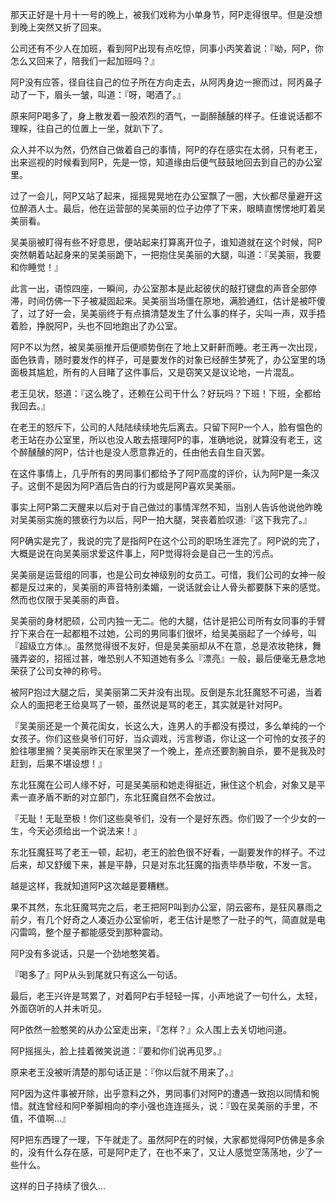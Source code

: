 那天正好是十月十一号的晚上，被我们戏称为小单身节，阿P走得很早。但是没想到晚上突然又折了回来。

公司还有不少人在加班，看到阿P出现有点吃惊，同事小丙笑着说：『呦，阿P，你怎么又回来了，陪我们一起加班吗？』

阿P没有应答，径自往自己的位子所在方向走去，从阿丙身边一擦而过，阿丙鼻子动了一下，眉头一皱，叫道：『呀，喝酒了。』

原来阿P喝多了，身上散发着一股浓烈的酒气，一副醉醺醺的样子。任谁说话都不理睬，往自己的位置上一坐，就趴下了。

众人并不以为然，仍然自己做着自己的事情，阿P的存在感实在太弱，只有老王，出来巡视的时候看到阿P，先是一惊，知道缘由后便气鼓鼓地回去到自己的办公室里。

过了一会儿，阿P又站了起来，摇摇晃晃地在办公室飘了一圈，大伙都尽量避开这位醉酒人士。最后，他在运营部的吴美丽的位子边停了下来，眼睛直愣愣地盯着吴美丽看。

吴美丽被盯得有些不好意思，便站起来打算离开位子，谁知道就在这个时候，阿P突然朝着站起身来的吴美丽跪下，一把抱住吴美丽的大腿，叫道：『吴美丽，我要和你睡觉！』

此言一出，语惊四座，一瞬间，办公室那本是此起彼伏的敲打键盘的声音全部停滞，时间仿佛一下子被凝固起来。吴美丽当场僵在原地，满脸通红，估计是被吓傻了，过了好一会，吴美丽终于有点搞清楚发生了什么事的样子，尖叫一声，双手捂着脸，挣脱阿P，头也不回地跑出了办公室。

阿P不以为然，被吴美丽推开后便顺势倒在了地上又鼾鼾而睡。老王再一次出现，面色铁青，随时要发作的样子，可是要发作的对象已经醉生梦死了，办公室里的场面极其尴尬，所有的人目睹了这件事后，又是窃笑又是议论地，一片混乱。

老王见状，怒道：『这么晚了，还赖在公司干什么？好玩吗？下班！下班，全都给我回去。』

在老王的怒斥下，公司的人陆陆续续地先后离去。只留下阿P一个人，脸有愠色的老王站在办公室里，所以也没人敢去搭理阿P的事，准确地说，就算没有老王，这个醉醺醺的阿P，估计也是没人愿意靠近的，任由他去自生自灭罢。

在这件事情上，几乎所有的男同事们都给予了阿P高度的评价，认为阿P是一条汉子。这倒不是因为阿P酒后告白的行为或是阿P喜欢吴美丽。

事实上阿P第二天醒来以后对于自己做过的事情浑然不知，当别人告诉他说他昨晚对吴美丽实施的猥亵行为以后，阿P一拍大腿，哭丧着脸叹道:『这下我完了。』

阿P确实是完了，我说的完了是指阿P在这个公司的职场生涯完了。阿P说的完了，大概是说在向吴美丽求爱这件事上，阿P觉得将会是自己一生的污点。

吴美丽是运营组的同事，也是公司女神级别的女员工。可惜，我们公司的女神一般都是反过来的，吴美丽的声音特别柔媚，一说话就会让人骨头都要酥下来的感觉。然而也仅限于吴美丽的声音。

吴美丽的身材肥硕，公司内独一无二。他的大腿，估计是把公司所有女同事的手臂拧下来合在一起都粗不过她，公司的男同事们很坏，给吴美丽起了一个绰号，叫『超级立方体』。虽然觉得很不友好，但是吴美丽却从不在意，总是浓妆艳抹，舞骚弄姿的，招摇过甚，唯恐别人不知道她有多么『漂亮』一般，最后便毫无悬念地荣获了公司女神的称号。

被阿P抱过大腿之后，吴美丽第二天并没有出现。反倒是东北狂魔怒不可遏，当着众人的面把老王给臭骂了一顿，虽然说是骂的老王，其实就是针对阿P。

『吴美丽还是一个黄花闺女，长这么大，连男人的手都没有摸过，多么单纯的一个女孩子。你们这些臭爷们可好，当众调戏，污言秽语，你让这一个可怜的女孩子的脸往哪里搁？吴美丽昨天在家里哭了一个晚上，差点还要割腕自杀，要不是我及时赶到，后果不堪设想！』

东北狂魔在公司人缘不好，可是吴美丽和她走得挺近，揪住这个机会，对象又是平素一直矛盾不断的对立部门，东北狂魔自然不会放过。

『无耻！无耻至极！你们这些臭爷们，没有一个是好东西。你们毁了一个少女的一生，今天必须给出一个说法来！』

东北狂魔狂骂了老王一顿，起初，老王的脸色很不好看，一副要发作的样子。不过后来，却又舒缓下来，甚是平静，只是对东北狂魔的指责毕恭毕敬，不发一言。

越是这样，我就知道阿P这次越是要糟糕。

果不其然，东北狂魔骂完之后，老王把阿P叫到办公室，阴云密布，是狂风暴雨之前夕，有几个好奇之人凑近办公室偷听，老王估计是憋了一肚子的气，简直就是电闪雷鸣，整个屋子都能感受到那种震动。

阿P没有多说话，只是一个劲地憨笑着。

『喝多了』阿P从头到尾就只有这么一句话。

最后，老王兴许是骂累了，对着阿P右手轻轻一挥，小声地说了一句什么，太轻，外面窃听的人并未听见。

阿P依然一脸憨笑的从办公室走出来，『怎样？』众人围上去关切地问道。

阿P摇摇头，脸上挂着微笑说道：『要和你们说再见罗。』

原来老王没被听清楚的那句话正是：『你以后就不用来了。』

阿P因为这件事被开除，出乎意料之外，男同事们对阿P的遭遇一致抱以同情和惋惜。就连曾经和阿P拳脚相向的李小强也连连摇头，说：『毁在吴美丽的手里，不值，不值啊…』

阿P把东西理了一理，下午就走了。虽然阿P在的时候，大家都觉得阿P仿佛是多余的，没有什么存在感，可是阿P走了，在也不来了，又让人感觉空荡荡地，少了一些什么。

这样的日子持续了很久… 
